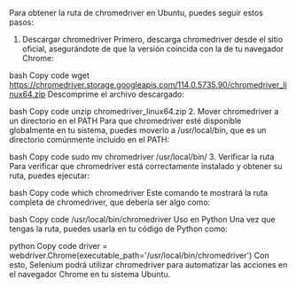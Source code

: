 Para obtener la ruta de chromedriver en Ubuntu, puedes seguir estos pasos:

1. Descargar chromedriver
Primero, descarga chromedriver desde el sitio oficial, asegurándote de que la versión coincida con la de tu navegador Chrome:

bash
Copy code
wget https://chromedriver.storage.googleapis.com/114.0.5735.90/chromedriver_linux64.zip
Descomprime el archivo descargado:

bash
Copy code
unzip chromedriver_linux64.zip
2. Mover chromedriver a un directorio en el PATH
Para que chromedriver esté disponible globalmente en tu sistema, puedes moverlo a /usr/local/bin, que es un directorio comúnmente incluido en el PATH:

bash
Copy code
sudo mv chromedriver /usr/local/bin/
3. Verificar la ruta
Para verificar que chromedriver está correctamente instalado y obtener su ruta, puedes ejecutar:

bash
Copy code
which chromedriver
Este comando te mostrará la ruta completa de chromedriver, que debería ser algo como:

bash
Copy code
/usr/local/bin/chromedriver
Uso en Python
Una vez que tengas la ruta, puedes usarla en tu código de Python como:

python
Copy code
driver = webdriver.Chrome(executable_path='/usr/local/bin/chromedriver')
Con esto, Selenium podrá utilizar chromedriver para automatizar las acciones en el navegador Chrome en tu sistema Ubuntu.
